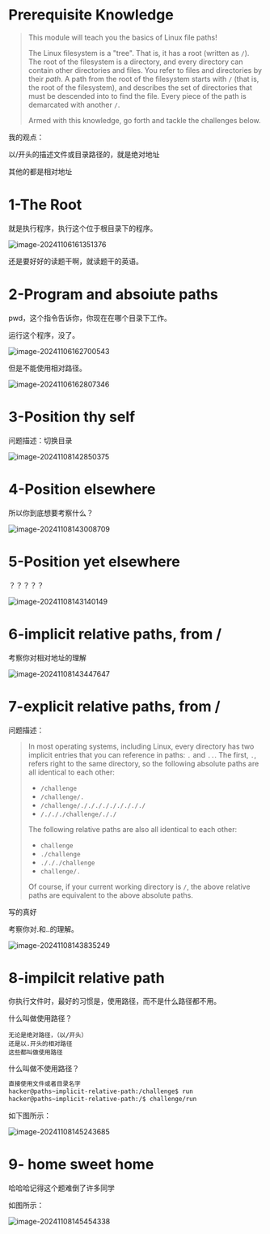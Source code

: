 # Prerequisite Knowledge

> This module will teach you the basics of Linux file paths!
>
> The Linux filesystem is a "tree". That is, it has a root (written as `/`). The root of the filesystem is a directory, and every directory can contain other directories and files. You refer to files and directories by their *path*. A path from the root of the filesystem starts with `/` (that is, the root of the filesystem), and describes the set of directories that must be descended into to find the file. Every piece of the path is demarcated with another `/`.
>
> Armed with this knowledge, go forth and tackle the challenges below.

我的观点：

以/开头的描述文件或目录路径的，就是绝对地址

其他的都是相对地址



# 1-The Root

就是执行程序，执行这个位于根目录下的程序。

![image-20241106161351376](./2%20Pondering%20Paths.assets/image-20241106161351376.png)

还是要好好的读题干啊，就读题干的英语。

# 2-Program and absoiute paths

pwd，这个指令告诉你，你现在在哪个目录下工作。

运行这个程序，没了。

![image-20241106162700543](./2%20Pondering%20Paths.assets/image-20241106162700543.png)

但是不能使用相对路径。

![image-20241106162807346](./2%20Pondering%20Paths.assets/image-20241106162807346.png)



# 3-Position thy self

问题描述：切换目录

![image-20241108142850375](./2%20Pondering%20Paths.assets/image-20241108142850375.png)



# 4-Position elsewhere

所以你到底想要考察什么？

![image-20241108143008709](./2%20Pondering%20Paths.assets/image-20241108143008709.png)



# 5-Position yet elsewhere

？？？？？

![image-20241108143140149](./2%20Pondering%20Paths.assets/image-20241108143140149.png)



# 6-implicit relative paths, from /

考察你对相对地址的理解

![image-20241108143447647](./2%20Pondering%20Paths.assets/image-20241108143447647.png)



# 7-explicit relative paths, from /

问题描述：

> In most operating systems, including Linux, every directory has two implicit entries that you can reference in paths: `.` and `..`. The first, `.`, refers right to the same directory, so the following absolute paths are all identical to each other:
>
> - `/challenge`
> - `/challenge/.`
> - `/challenge/./././././././././`
> - `/./././challenge/././`
>
> The following relative paths are also all identical to each other:
>
> - `challenge`
> - `./challenge`
> - `./././challenge`
> - `challenge/.`
>
> Of course, if your current working directory is `/`, the above relative paths are equivalent to the above absolute paths.

写的真好

考察你对.和..的理解。

![image-20241108143835249](./2%20Pondering%20Paths.assets/image-20241108143835249.png)



# 8-impilcit relative path

你执行文件时，最好的习惯是，使用路径，而不是什么路径都不用。

什么叫做使用路径？

```
无论是绝对路径，（以/开头）
还是以.开头的相对路径
这些都叫做使用路径
```

什么叫做不使用路径？

```bash
直接使用文件或者目录名字
hacker@paths~implicit-relative-path:/challenge$ run
hacker@paths~implicit-relative-path:/$ challenge/run
```

如下图所示：

![image-20241108145243685](./2%20Pondering%20Paths.assets/image-20241108145243685.png)

# 9- home sweet home

哈哈哈记得这个题难倒了许多同学

如图所示：

![image-20241108145454338](./2%20Pondering%20Paths.assets/image-20241108145454338.png)

